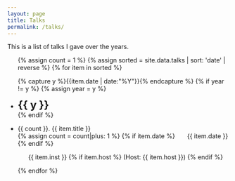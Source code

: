 ```yaml
---
layout: page
title: Talks
permalink: /talks/
---
```


This is a list of talks I gave over the years.

<ul class="listing">
{% assign count = 1 %}
{% assign sorted = site.data.talks | sort: 'date' | reverse %}
{% for item in sorted %}

  {% capture y %}{{item.date | date:"%Y"}}{% endcapture %}
  {% if year != y %}
    {% assign year = y %}
    <li class="listing-seperator"> <b><font size="+2">{{ y }}</font></b> </li>
  {% endif %}

  <li class="listing-item">
    
  {{ count }}. {{ item.title }}<br/>
  {% assign count = count|plus: 1 %}
  {% if item.date %}
     &nbsp;&nbsp;&nbsp;&nbsp;&nbsp; {{ item.date }} <br/>
  {% endif %}

   &nbsp;&nbsp;&nbsp;&nbsp;&nbsp; {{ item.inst }}
    {% if item.host %}
    	(Host: {{ item.host }})
    {% endif %}
  <br/>


  </li>

{% endfor %}
</ul>
